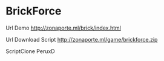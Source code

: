 BrickForce
==========
Url Demo http://zonaporte.ml/brick/index.html 


Url Download Script http://zonaporte.ml/game/brickforce.zip

ScriptClone PeruxD 
